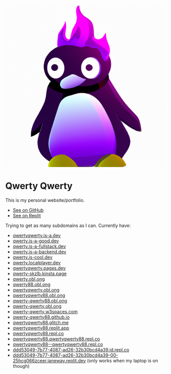 ![](/imgs/pfp.png)

# Qwerty Qwerty

This is my personal website/portfolio.

- [See on GitHub](https://github.com/Qwerty-Qwerty88/Qwerty-Qwerty88.github.io)
- [See on Replit](https://replit.com/@QwertyQwerty88/QwertyQwerty88)

Trying to get as many subdomains as I can. Currently have:
- [qwertyqwerty.is-a.dev](https://qwertyqwerty.is-a.dev)
- [qwerty.is-a-good.dev](https://qwerty.is-a-good.dev)
- [qwerty.is-a-fullstack.dev](https://qwerty.is-a-fullstack.dev)
- [qwerty.is-a-backend.dev](https://qwerty.is-a-backend.dev)
- [qwerty.is-cool.dev](https://qwerty.is-cool.dev)
- [qwerty.localplayer.dev](https://qwerty.localplayer.dev)
- [qwertyqwerty.pages.dev](https://qwertyqwerty.pages.dev)
- [qwerty-skzlb.kinsta.page](https://qwerty-skzlb.kinsta.page)
- [qwerty.obl.ong](https://qwerty.obl.ong)
- [qwerty88.obl.ong](https://qwerty88.obl.ong)
- [qwertyqwerty.obl.ong](https://qwertyqwerty.obl.ong)
- [qwertyqwerty88.obl.ong](https://qwertyqwerty88.obl.ong)
- [qwerty-qwerty88.obl.ong](https://qwerty-qwerty88.obl.ong)
- [qwerty-qwerty.obl.ong](https://qwerty-qwerty.obl.ong)
- [qwerty-qwerty.w3spaces.com](https://qwerty-qwerty.w3spaces.com)
- [qwerty-qwerty88.github.io](https://qwerty-qwerty88.github.io)
- [qwertyqwerty88.glitch.me](https://qwertyqwerty88.glitch.me)
- [qwertyqwerty88.replit.app](https://qwertyqwerty88.replit.app)
- [qwertyqwerty88.repl.co](https://qwertyqwerty88.repl.co)
- [qwertyqwerty88.qwertyqwerty88.repl.co](https://qwertyqwerty88.qwertyqwerty88.repl.co)
- [qwertyqwerty88--qwertyqwerty88.repl.co](https://qwertyqwerty88--qwertyqwerty88.repl.co)
- [ddd53049-7b77-4087-ad26-32b30bcd4a39.id.repl.co](https://ddd53049-7b77-4087-ad26-32b30bcd4a39.id.repl.co)
- [ddd53049-7b77-4087-ad26-32b30bcd4a39-00-25hcg066zceer.janeway.replit.dev](https://ddd53049-7b77-4087-ad26-32b30bcd4a39-00-25hcg066zceer.janeway.replit.dev) (only works when my laptop is on though)
